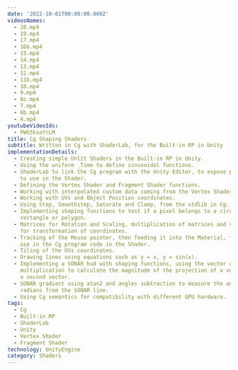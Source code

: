 ```yaml
---
date: '2022-10-01T00:00:00.000Z'
videosNames:
  - 20.mp4
  - 19.mp4
  - 17.mp4
  - 16b.mp4
  - 15.mp4
  - 14.mp4
  - 13.mp4
  - 12.mp4
  - 11b.mp4
  - 10.mp4
  - 9.mp4
  - 8c.mp4
  - 7.mp4
  - 6b.mp4
  - 4.mp4
youtubeVideoIds:
  - PWh5ksoYrLM
title: Cg Shaping Shaders
subtitle: Written in Cg with ShaderLab, for the Built-in RP in Unity
implementationDetails:
  - Creating simple Unlit Shaders in the Built-in RP in Unity.
  - Using the uniform _Time to define sinusoidal functions.
  - ShaderLab to link the Cg program with the Unity Editor, to expose properties
    to use in the Shader.
  - Defining the Vertex Shader and Fragment Shader functions.
  - Working with interpolated custom data coming from the Vertex Shader Stage.
  - Working with UVs and Object Position coordinates.
  - Using Step, Smoothstep, Saturate and Clamp, from the stdlib in Cg.
  - Implementing shaping functions to test if a pixel belongs to a circle,
    rectangle or polygon.
  - Matrices for Rotation and Scaling, multiplication of matrices and vectors
    for transformation of coordinates.
  - Tracking of the Mouse pointer, then feeding it into the Material, for later
    use in the Cg program code in the Shader.
  - Tiling of the UVs coordinates.
  - Drawing lines using equations such as y = x, y = sin(x).
  - Implementing a SONAR hud with shaping functions, using the vector dot scalar
    multiplication to calculate the magnitude of the projection of a vector onto
    a second vector.
  - SONAR gradient using atan2 and angles subtraction to measure the angle in
    radians from the SONAR line.
  - Using Cg semantics for compatibility with different GPU hardware.
tags:
  - Cg
  - Built-in RP
  - ShaderLab
  - Unity
  - Vertex Shader
  - Fragment Shader
technology: UnityEngine
category: Shaders
---
```

